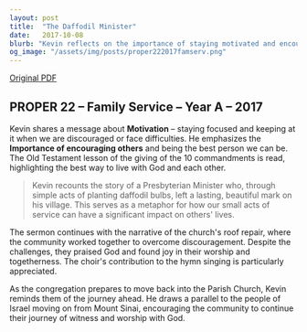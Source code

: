 ```yaml
---
layout: post
title:  "The Daffodil Minister"
date:   2017-10-08
blurb: "Kevin reflects on the importance of staying motivated and encouraging others, using the story of a Presbyterian Minister who planted daffodils to leave a beautiful mark on his village. The sermon also touches on the community's efforts to repair the church roof, likening the task to eating an elephant in small pieces, and celebrates the togetherness and worship experienced during this time."
og_image: "/assets/img/posts/proper222017famserv.png"
---
```

[Original PDF](/assets/pdf/proper222017famserv.pdf)    
## PROPER 22 – Family Service – Year A – 2017

Kevin shares a message about **Motivation** – staying focused and keeping at it when we are discouraged or face difficulties. He emphasizes the **Importance of encouraging others** and being the best person we can be. The Old Testament lesson of the giving of the 10 commandments is read, highlighting the best way to live with God and each other.

> Kevin recounts the story of a Presbyterian Minister who, through simple acts of planting daffodil bulbs, left a lasting, beautiful mark on his village. This serves as a metaphor for how our small acts of service can have a significant impact on others' lives.

The sermon continues with the narrative of the church's roof repair, where the community worked together to overcome discouragement. Despite the challenges, they praised God and found joy in their worship and togetherness. The choir's contribution to the hymn singing is particularly appreciated.

As the congregation prepares to move back into the Parish Church, Kevin reminds them of the journey ahead. He draws a parallel to the people of Israel moving on from Mount Sinai, encouraging the community to continue their journey of witness and worship with God.
